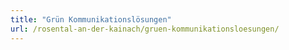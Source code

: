 ```yaml
---
title: "Grün Kommunikationslösungen"
url: /rosental-an-der-kainach/gruen-kommunikationsloesungen/
---
```

